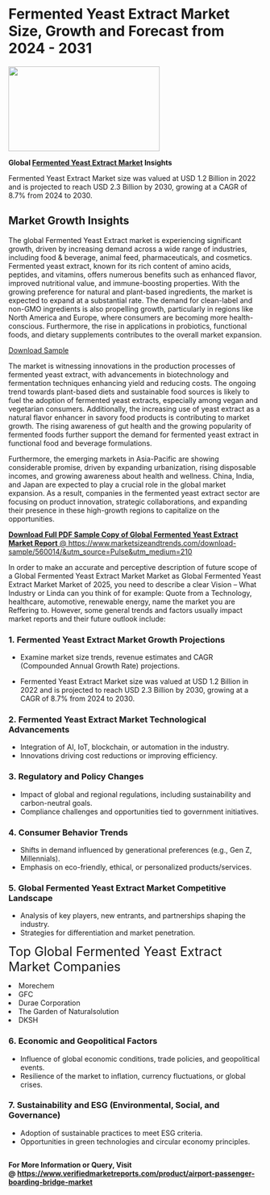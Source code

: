 <H1>Fermented Yeast Extract Market Size, Growth and Forecast from 2024 - 2031</H1><img class="aligncenter size-medium wp-image-584254" src="https://thirdeyenews.in/wp-content/uploads/2024/09/Global-Market-Research-300x168.jpeg" alt="" width="300" height="168" /><p><strong>Global&nbsp;<a href="https://www.marketsizeandtrends.com/download-sample/560014/&amp;utm_source=Pulse&amp;utm_medium=210">Fermented Yeast Extract Market</a> Insights</strong></p><p>Fermented Yeast Extract Market size was valued at USD 1.2 Billion in 2022 and is projected to reach USD 2.3 Billion by 2030, growing at a CAGR of 8.7% from 2024 to 2030.</p><p><h2>Market Growth Insights</h2> <p>The global Fermented Yeast Extract market is experiencing significant growth, driven by increasing demand across a wide range of industries, including food & beverage, animal feed, pharmaceuticals, and cosmetics. Fermented yeast extract, known for its rich content of amino acids, peptides, and vitamins, offers numerous benefits such as enhanced flavor, improved nutritional value, and immune-boosting properties. With the growing preference for natural and plant-based ingredients, the market is expected to expand at a substantial rate. The demand for clean-label and non-GMO ingredients is also propelling growth, particularly in regions like North America and Europe, where consumers are becoming more health-conscious. Furthermore, the rise in applications in probiotics, functional foods, and dietary supplements contributes to the overall market expansion.</p> <p><a href="#">Download Sample</a></p> <p>The market is witnessing innovations in the production processes of fermented yeast extract, with advancements in biotechnology and fermentation techniques enhancing yield and reducing costs. The ongoing trend towards plant-based diets and sustainable food sources is likely to fuel the adoption of fermented yeast extracts, especially among vegan and vegetarian consumers. Additionally, the increasing use of yeast extract as a natural flavor enhancer in savory food products is contributing to market growth. The rising awareness of gut health and the growing popularity of fermented foods further support the demand for fermented yeast extract in functional food and beverage formulations.</p> <p>Furthermore, the emerging markets in Asia-Pacific are showing considerable promise, driven by expanding urbanization, rising disposable incomes, and growing awareness about health and wellness. China, India, and Japan are expected to play a crucial role in the global market expansion. As a result, companies in the fermented yeast extract sector are focusing on product innovation, strategic collaborations, and expanding their presence in these high-growth regions to capitalize on the opportunities.</p> <p><a href="#"></p><p><span class=""><strong>Download Full PDF Sample Copy of Global Fermented Yeast Extract Market Report</strong> @ <a href="https://www.marketsizeandtrends.com/download-sample/560014/&amp;utm_source=Pulse&amp;utm_medium=210" target="_blank">https://www.marketsizeandtrends.com/download-sample/560014/&amp;utm_source=Pulse&amp;utm_medium=210</a></span></p><p>In order to make an accurate and perceptive description of future scope of a Global&nbsp;Fermented Yeast Extract Market Market as Global&nbsp;Fermented Yeast Extract Market Market of 2025, you need to describe a clear Vision &ndash; What Industry or Linda can you think of for example: Quote from a Technology, healthcare, automotive, renewable energy, name the market you are Reffering to. However, some general trends and factors usually impact market reports and their future outlook include:</p><h3>1.&nbsp;<strong>Fermented Yeast Extract Market Growth Projections</strong></h3><ul><li>Examine market size trends, revenue estimates and CAGR (Compounded Annual Growth Rate) projections.</li><li><p>Fermented Yeast Extract Market size was valued at USD 1.2 Billion in 2022 and is projected to reach USD 2.3 Billion by 2030, growing at a CAGR of 8.7% from 2024 to 2030.</p></li></ul><h3>2.&nbsp;<strong>Fermented Yeast Extract Market Technological Advancements</strong></h3><ul><li>Integration of AI, IoT, blockchain, or automation in the industry.</li><li>Innovations driving cost reductions or improving efficiency.</li></ul><h3>3.&nbsp;<strong>Regulatory and Policy Changes</strong></h3><ul><li>Impact of global and regional regulations, including sustainability and carbon-neutral goals.</li><li>Compliance challenges and opportunities tied to government initiatives.</li></ul><h3>4.&nbsp;<strong>Consumer Behavior Trends</strong></h3><ul><li>Shifts in demand influenced by generational preferences (e.g., Gen Z, Millennials).</li><li>Emphasis on eco-friendly, ethical, or personalized products/services.</li></ul><h3>5.&nbsp;<strong>Global Fermented Yeast Extract Market Competitive Landscape</strong></h3><ul><li>Analysis of key players, new entrants, and partnerships shaping the industry.</li><li>Strategies for differentiation and market penetration.</li></ul><p data-pm-slice="1 1 []"><span style="color: inherit; font-family: inherit; font-size: 25px;">Top Global Fermented Yeast Extract Market Companies</span></p><div class="" data-test-id=""><p><li>Morechem</li><li> GFC</li><li> Durae Corporation</li><li> The Garden of Naturalsolution</li><li> DKSH</li></p></div><h3>6.&nbsp;<strong>Economic and Geopolitical Factors</strong></h3><ul><li>Influence of global economic conditions, trade policies, and geopolitical events.</li><li>Resilience of the market to inflation, currency fluctuations, or global crises.</li></ul><h3>7.&nbsp;<strong>Sustainability and ESG (Environmental, Social, and Governance)</strong></h3><ul><li>Adoption of sustainable practices to meet ESG criteria.</li><li>Opportunities in green technologies and circular economy principles.</li></ul><h2><strong style="font-size: 14px;">For More Information or Query, Visit @&nbsp;</strong><a style="background-color: #ffffff; font-size: 14px;" href="https://www.marketsizeandtrends.com/report/fermented-yeast-extract-market/" target="_blank">https://www.verifiedmarketreports.com/product/airport-passenger-boarding-bridge-market</a></h2>
